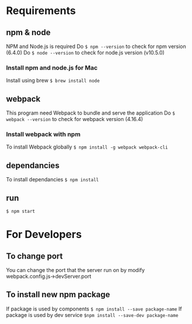 # Requirements
## npm & node
NPM and Node.js is required
Do `$ npm --version` to check for npm version (6.4.0)
Do `$ node --version` to check for node.js version (v10.5.0)
### Install npm and node.js for Mac
Install using brew `$ brew install node`

## webpack
This program need Webpack to bundle and serve the application
Do `$ webpack --version` to check for webpack version (4.16.4)
### Install webpack with npm
To install Webpack globally `$ npm install -g webpack webpack-cli`

## dependancies
To install dependancies `$ npm install`

## run
`$ npm start`

# For Developers
## To change port
You can change the port that the server run on by modify webpack.config.js->devServer.port

## To install new npm package
If package is used by components `$ npm install --save package-name`
If package is used by dev service `$npm install --save-dev package-name`

